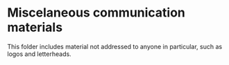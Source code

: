 # Miscelaneous communication materials

This folder includes material not addressed to anyone in particular, such as
logos and letterheads.
